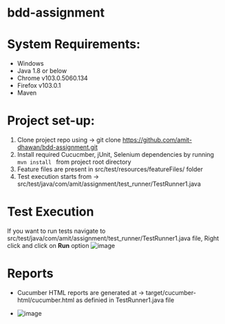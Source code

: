 # bdd-assignment

# System Requirements:
- Windows
- Java 1.8 or below
- Chrome v103.0.5060.134
- Firefox v103.0.1
- Maven

# Project set-up:
1. Clone project repo using -> git clone https://github.com/amit-dhawan/bdd-assignment.git
2. Install required Cucucmber, jUnit, Selenium dependencies by running <code> mvn install </code> from project root directory
3. Feature files are present in src/test/resources/featureFiles/ folder
4. Test execution starts from -> src/test/java/com/amit/assignment/test_runner/TestRunner1.java

# Test Execution
If you want to run tests navigate to src/test/java/com/amit/assignment/test_runner/TestRunner1.java file, Right click and click on **Run** option
![image](https://user-images.githubusercontent.com/18731643/182461055-10704b40-d3a0-4c41-abd3-9dd12309ddb0.png)


# Reports
- Cucumber HTML reports are generated at -> target/cucumber-html/cucumber.html as definied in TestRunner1.java file

- ![image](https://user-images.githubusercontent.com/18731643/182461243-88470c8e-bcbe-48e7-82d2-e621a3b6892d.png)



